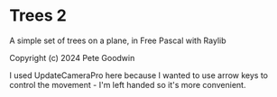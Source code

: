 # Trees 2

A simple set of trees on a plane, in Free Pascal with Raylib

Copyright (c) 2024 Pete Goodwin

I used UpdateCameraPro here because I wanted to use arrow keys to control the movement - I'm left handed so it's more convenient.
